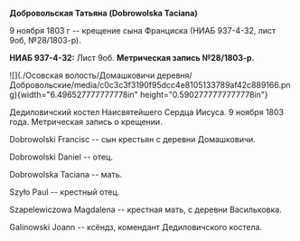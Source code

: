**Добровольская Татьяна (Dobrowolska Taciana)**

9 ноября 1803 г -- крещение сына Франциска (НИАБ 937-4-32, лист 9об,
№28/1803-р).

**НИАБ 937-4-32:** Лист 9об. **Метрическая запись №28/1803-р.**

![](./Осовская волость/Домашковичи деревня/Добровольские/media/c0c3c3f3190f95dcc4e8105133789af42c889166.png){width="6.496527777777778in"
height="0.5902777777777778in"}

Дедиловичский костел Наисвятейшего Сердца Иисуса. 9 ноября 1803 года.
Метрическая запись о крещении.

Dobrowolski Francisc -- сын крестьян с деревни Домашковичи.

Dobrowolski Daniel -- отец.

Dobrowolska Taciana -- мать.

Szyło Paul -- крестный отец.

Szapelewiczowa Magdalena -- крестная мать, с деревни Васильковка.

Galinowski Joann -- ксёндз, комендант Дедиловичского костела.
